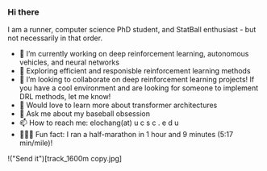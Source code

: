 ### Hi there

I am a runner, computer science PhD student, and StatBall enthusiast - but not necessarily in that order.

- 🧠 I’m currently working on deep reinforcement learning, autonomous vehicles, and neural networks
- 🐒 Exploring efficient and responisble reinforcement learning methods
- 🤝 I’m looking to collaborate on deep reinforcement learning projects! If you have a cool environment and are looking for someone to implement DRL methods, let me know!
- 🤔 Would love to learn more about transformer architectures
- 💬 Ask me about my baseball obsession 
- 📫 How to reach me: elochang(at) u c s c . e d u
- 🏃🏻‍♂️ Fun fact: I ran a half-marathon in 1 hour and 9 minutes (5:17 min/mile)! 

!("Send it")[track_1600m copy.jpg]
